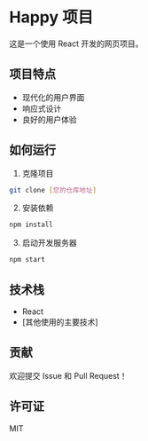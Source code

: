 # Happy 项目

这是一个使用 React 开发的网页项目。

## 项目特点

- 现代化的用户界面
- 响应式设计
- 良好的用户体验

## 如何运行

1. 克隆项目
```bash
git clone [您的仓库地址]
```

2. 安装依赖
```bash
npm install
```

3. 启动开发服务器
```bash
npm start
```

## 技术栈

- React
- [其他使用的主要技术]

## 贡献

欢迎提交 Issue 和 Pull Request！

## 许可证

MIT 